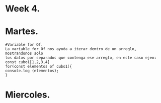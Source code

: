# Week 4.
# Martes.
  
    #Variable for Of.
    La variable for Of nos ayuda a iterar dentro de un arreglo, mostrandonos solo 
    los datos por separados que contenga ese arreglo, en este caso ejem:
    const cubo1[1,2,3,4]
    for(const elementos of cubo1){
    console.log (elementos);
    }
  

# Miercoles.
